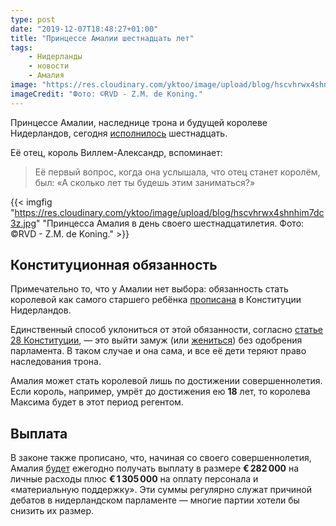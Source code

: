 ```yaml
---
type: post
date: "2019-12-07T18:48:27+01:00"
title: "Принцессе Амалии шестнадцать лет"
tags:
    - Нидерланды
    - новости
    - Амалия
image: "https://res.cloudinary.com/yktoo/image/upload/blog/hscvhrwx4shnhim7dc3z.jpg"
imageCredit: "Фото: ©RVD - Z.M. de Koning."
---
```


Принцессе Амалии, наследнице трона и будущей королеве Нидерландов, сегодня [исполнилось](https://nos.nl/artikel/2313639-jarige-amalia-krijgt-vanaf-haar-achttiende-jaarlijks-anderhalf-miljoen.html) шестнадцать.

Её отец, король Виллем-Александр, вспоминает:

> Её первый вопрос, когда она услышала, что отец станет королём, был: «А сколько лет ты будешь этим заниматься?»

<!--more-->

{{< imgfig "https://res.cloudinary.com/yktoo/image/upload/blog/hscvhrwx4shnhim7dc3z.jpg" "Принцесса Амалия в день своего шестнадцатилетия. Фото: ©RVD - Z.M. de Koning." >}}

## Конституционная обязанность

Примечательно то, что у Амалии нет выбора: обязанность стать королевой как самого старшего ребёнка [прописана](https://www.denederlandsegrondwet.nl/id/vkugbqve5bxp/artikel_25_erfopvolging) в Конституции Нидерландов.

Единственный способ уклониться от этой обязанности, согласно [статье 28 Конституции](https://www.denederlandsegrondwet.nl/id/vkugbqve5nxs/artikel_28_huwelijk_koning), — это выйти замуж (или [жениться](0482)) без одобрения парламента. В таком случае и она сама, и все её дети теряют право наследования трона.

Амалия может стать королевой лишь по достижении совершеннолетия. Если король, например, умрёт до достижения ею **18** лет, то королева Максима будет в этот период регентом.

## Выплата

В законе также прописано, что, начиная со своего совершеннолетия, Амалия [будет](0382) ежегодно получать выплату в размере **€ 282 000** на личные расходы плюс **€ 1 305 000** на оплату персонала и «материальную поддержку». Эти суммы регулярно служат причиной дебатов в нидерландском парламенте — многие партии хотели бы снизить их размер.
